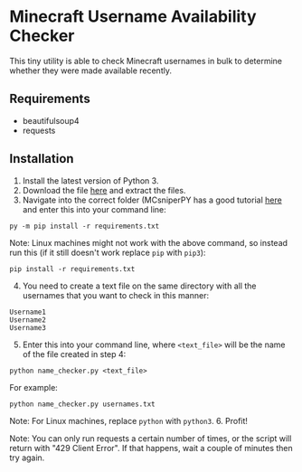 # Minecraft Username Availability Checker
This tiny utility is able to check Minecraft usernames in bulk to determine whether they were made available recently.

## Requirements
- beautifulsoup4
- requests
 
 ## Installation
 1. Install the latest version of Python 3.
 2. Download the file [here](https://github.com/etoh53/Minecraft-Name-Checker-Utility/archive/main.zip) and extract the files.
 3. Navigate into the correct folder (MCsniperPY has a good tutorial [here](https://github.com/MCsniperPY/MCsniperPY#installing-dependencies) and enter this into your command line:
```
py -m pip install -r requirements.txt
```
Note: Linux machines might not work with the above command, so instead run this (if it still doesn't work replace `pip` with `pip3`):
```
pip install -r requirements.txt
```
4. You need to create a text file on the same directory with all the usernames that you want to check in this manner:
```
Username1
Username2
Username3
```
5. Enter this into your command line, where `<text_file>` will be the name of the file created in step 4:
```
python name_checker.py <text_file>
```
For example:
```
python name_checker.py usernames.txt
```
Note: For Linux machines, replace `python` with `python3`.
6. Profit!

Note: You can only run requests a certain number of times, or the script will return with "429 Client Error". If that happens, wait a couple of minutes then try again.
